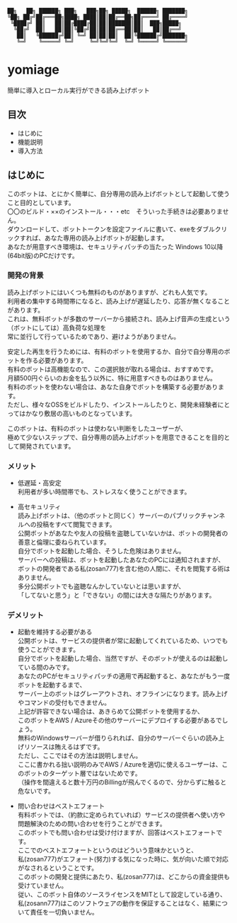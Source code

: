 ```
██╗   ██╗ ██████╗ ███╗   ███╗██╗ █████╗  ██████╗ ███████╗
╚██╗ ██╔╝██╔═══██╗████╗ ████║██║██╔══██╗██╔════╝ ██╔════╝
 ╚████╔╝ ██║   ██║██╔████╔██║██║███████║██║  ███╗█████╗  
  ╚██╔╝  ██║   ██║██║╚██╔╝██║██║██╔══██║██║   ██║██╔══╝  
   ██║   ╚██████╔╝██║ ╚═╝ ██║██║██║  ██║╚██████╔╝███████╗
   ╚═╝    ╚═════╝ ╚═╝     ╚═╝╚═╝╚═╝  ╚═╝ ╚═════╝ ╚══════╝
```
# yomiage
簡単に導入とローカル実行ができる読み上げボット

## 目次
- はじめに
- 機能説明
- 導入方法

## はじめに
このボットは、とにかく簡単に、自分専用の読み上げボットとして起動して使うこと目的としています。  
〇〇のビルド・××のインストール・・・etc　そういった手続きは必要ありません。  
ダウンロードして、ボットトークンを設定ファイルに書いて、exeをダブルクリックすれば、あなた専用の読み上げボットが起動します。  
あなたが用意すべき環境は、セキュリティパッチの当たった Windows 10以降 (64bit版)のPCだけです。

### 開発の背景
読み上げボットにはいくつも無料のものがありますが、どれも人気です。  
利用者の集中する時間帯になると、読み上げが遅延したり、応答が無くなることがあります。  
これは、無料ボットが多数のサーバーから接続され、読み上げ音声の生成という（ボットにしては）高負荷な処理を  
常に並行して行っているためであり、避けようがありません。

安定した再生を行うためには、有料のボットを使用するか、自分で自分専用のボットを作る必要があります。  
有料のボットは高機能なので、この選択肢が取れる場合は、おすすめです。  
月額500円ぐらいのお金を払う以外に、特に用意すべきものはありません。  
有料のボットを使わない場合は、あなた自身でボットを構築する必要があります。  
ただし、様々なOSSをビルドしたり、インストールしたりと、開発未経験者にとってはかなり敷居の高いものとなっています。  

このボットは、有料のボットは使わない判断をしたユーザーが、  
極めて少ないステップで、自分専用の読み上げボットを用意できることを目的として開発されています。

### メリット
- 低遅延・高安定  
利用者が多い時間帯でも、ストレスなく使うことができます。

- 高セキュリティ  
読み上げボットは、（他のボットと同じく）サーバーのパブリックチャンネルへの投稿をすべて閲覧できます。  
公開ボットがあなたや友人の投稿を盗聴していないかは、ボットの開発者の善意と倫理に委ねられています。  
自分でボットを起動した場合、そうした危険はありません。  
サーバーへの投稿は、ボットを起動したあなたのPCには通知されますが、  
ボットの開発者である私(zosan777)を含む他の人間に、それを閲覧する術はありません。  
多分公開ボットでも盗聴なんかしていないとは思いますが、  
「してないと思う」と「できない」の間には大きな隔たりがあります。


### デメリット
- 起動を維持する必要がある  
公開ボットは、サービスの提供者が常に起動してくれているため、いつでも使うことができます。  
自分でボットを起動した場合、当然ですが、そのボットが使えるのは起動している間のみです。  
あなたのPCがセキュリティパッチの適用で再起動すると、あなたがもう一度ボットを起動するまで、  
サーバー上のボットはグレーアウトされ、オフラインになります。読み上げやコマンドの受付もできません。  
上記が許容できない場合は、あきらめて公開ボットを使用するか、  
このボットをAWS / Azureその他のサーバーにデプロイする必要があるでしょう。  
無料のWindowsサーバーが借りられれば、自分のサーバーぐらいの読み上げリソースは賄えるはずです。  
ただし、ここではその方法は説明しません。  
ここに書かれる拙い説明のみでAWS / Azureを適切に使えるユーザーは、このボットのターゲット層ではないためです。  
（操作を間違えると数十万円のBillingが飛んでくるので、分からずに触ると危ないです。

- 問い合わせはベストエフォート  
有料ボットでは、（約款に定められていれば）サービスの提供者へ使い方や問題解決のための問い合わせを行うことができます。  
このボットでも問い合わせは受け付けますが、回答はベストエフォートです。  
ここでのベストエフォートというのはどういう意味かというと、  
私(zosan777)がエフォート(努力)する気になった時に、気が向いた順で対応がなされるということです。  
このボットの開発と提供にあたり、私(zosan777)は、どこからの資金提供も受けていません。  
従い、このボット自体のソースライセンスをMITとして設定している通り、  
私(zosann777)はこのソフトウェアの動作を保証することはなく、結果について責任を一切負いません。
